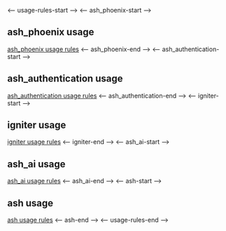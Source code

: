 <-- usage-rules-start -->
<-- ash_phoenix-start -->
## ash_phoenix usage
[ash_phoenix usage rules](deps/ash_phoenix/usage-rules.md)
<-- ash_phoenix-end -->
<-- ash_authentication-start -->
## ash_authentication usage
[ash_authentication usage rules](deps/ash_authentication/usage-rules.md)
<-- ash_authentication-end -->
<-- igniter-start -->
## igniter usage
[igniter usage rules](deps/igniter/usage-rules.md)
<-- igniter-end -->
<-- ash_ai-start -->
## ash_ai usage
[ash_ai usage rules](deps/ash_ai/usage-rules.md)
<-- ash_ai-end -->
<-- ash-start -->
## ash usage
[ash usage rules](deps/ash/usage-rules.md)
<-- ash-end -->
<-- usage-rules-end -->
